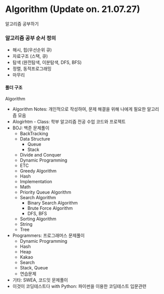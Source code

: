 # Algorithm (Update on. 21.07.27)
알고리즘 공부하기

### 알고리즘 공부 순서 정의

- 해시, 힙(우선순위 큐)
- 자료구조 (스택, 큐)
- 탐색 (완전탐색, 이분탐색, DFS, BFS)
- 정렬, 동적프로그래밍
- 마무리



#### 폴더 구조

Algorithm

- Algorithm Notes: 개인적으로 작성하여, 문제 해결을 위해 나에게 필요한 알고리즘 모음
- Alogirhtm - Class: 학부 알고리즘 전공 수업 코드와 프로젝트
- BOJ: 백준 문제풀이
  - BackTracking
  - Data Structure
    - Queue
    - Stack
  - Divide and Conquer
  - Dynamic Programming
  - ETC
  - Greedy Algorithm
  - Hash
  - Implementation
  - Math
  - Priority Queue Algorithm
  - Search Algorithm
    - Binary Search Algorithm
    - Brute Force Algorithm
    - DFS, BFS
  - Sorting Algorithm
  - String
  - Tree
- Programmers: 프로그래머스 문제풀이
  - Dynamic Programming
  - Hash
  - Heap
  - Kakao
  - Search
  - Stack, Queue
  - 연습문제
- 기타: SWEA, 코드잇 문제풀이
- 이것이 코딩테스트다 with Python: 파이썬을 이용한 코딩테스트 입문관련

